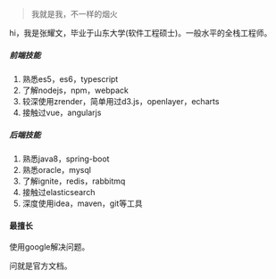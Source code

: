 > 我就是我，不一样的烟火

hi，我是张耀文，毕业于山东大学(软件工程硕士)。一般水平的全栈工程师。

##### 前端技能
1. 熟悉es5，es6，typescript
1. 了解nodejs，npm，webpack
1. 较深使用zrender，简单用过d3.js，openlayer，echarts
1. 接触过vue，angularjs
##### 后端技能
1. 熟悉java8，spring-boot
1. 熟悉oracle，mysql
1. 了解ignite，redis，rabbitmq
1. 接触过elasticsearch
1. 深度使用idea，maven，git等工具

#### 最擅长
使用google解决问题。

问就是官方文档。


